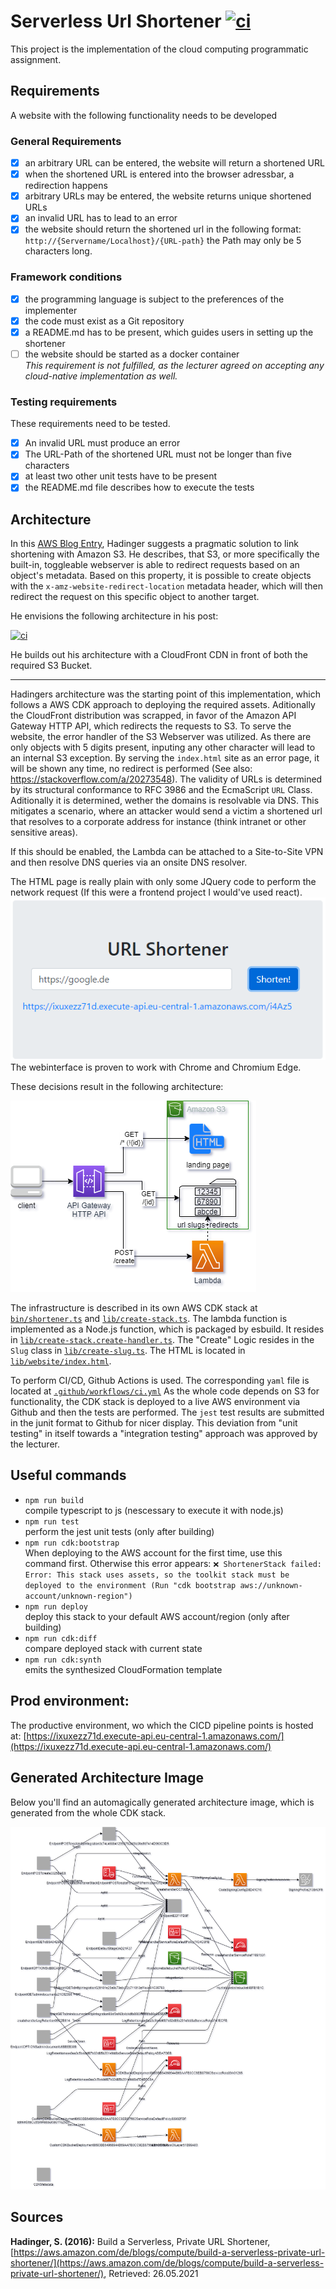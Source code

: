# Serverless Url Shortener [![ci](https://github.com/LukvonStrom/cloud-serverless-url-shortener/actions/workflows/ci.yml/badge.svg)](https://github.com/LukvonStrom/cloud-serverless-url-shortener/actions/workflows/ci.yml)

This project is the implementation of the cloud computing programmatic assignment.

## Requirements
A website with the following functionality needs to be developed
### General Requirements
- [x] an arbitrary URL can be entered, the website will return a shortened URL
- [x] when the shortened URL is entered into the browser adressbar, a redirection happens
- [x] arbitrary URLs may be entered, the website returns unique shortened URLs
- [x] an invalid URL has to lead to an error
- [x] the website should return the shortened url in the following format: `http://{Servername/Localhost}/{URL-path}` the Path may only be 5 characters long.
### Framework conditions

- [x] the programming language is subject to the preferences of the implementer
- [x] the code must exist as a Git repository
- [x] a README.md has to be present, which guides users in setting up the shortener
- [ ] the website should be started as a docker container    
_This requirement is not fulfilled, as the lecturer agreed on accepting any cloud-native implementation as well._

### Testing requirements
These requirements need to be tested.
- [x] An invalid URL must produce an error
- [x] The URL-Path of the shortened URL must not be longer than five characters
- [x] at least two other unit tests have to be present
- [x] the README.md file describes how to execute the tests

## Architecture

In this [AWS Blog Entry](https://aws.amazon.com/de/blogs/compute/build-a-serverless-private-url-shortener/), Hadinger suggests a pragmatic solution to link shortening with Amazon S3.
He describes, that S3, or more specifically the built-in, toggleable webserver is able to redirect requests based on an object's metadata. Based on this property, it is possible to create objects with the `x-amz-website-redirect-location` metadata header, which will then redirect the request on this specific object to another target.

He envisions the following architecture in his post:

[![ci](https://awscomputeblogimages.s3-us-west-2.amazonaws.com/urlshortener_diagram.png)](https://awscomputeblogimages.s3-us-west-2.amazonaws.com/urlshortener_diagram.png)

He builds out his architecture with a CloudFront CDN in front of both the required S3 Bucket.

--- 

Hadingers architecture was the starting point of this implementation, which follows a AWS CDK approach to deploying the required assets. Aditionally the CloudFront distribution was scrapped, in favor of the Amazon API Gateway HTTP API, which redirects the requests to S3. To serve the website, the error handler of the S3 Webserver was utilized. As there are only objects with 5 digits present, inputing any other character will lead to an internal S3 exception. By serving the `index.html` site as an error page, it will be shown any time, no redirect is performed (See also: https://stackoverflow.com/a/20273548). The validity of URLs is determined by its structural conformance to RFC 3986 and the EcmaScript `URL` Class. Aditionally it is determined, wether the domains is resolvable via DNS. This mitigates a scenario, where an attacker would send a victim a shortened url that resolves to a corporate address for instance (think intranet or other sensitive areas). 

If this should be enabled, the Lambda can be attached to a Site-to-Site VPN and then resolve DNS queries via an onsite DNS resolver.

The HTML page is really plain with only some JQuery code to perform the network request (If this were a frontend project I would've used react). 
![./webinterface.png](./webinterface.png)    
The webinterface is proven to work with Chrome and Chromium Edge.

These decisions result in the following architecture:    

![./final-architecture.png](./final-architecture.png)

The infrastructure is described in its own AWS CDK stack at [`bin/shortener.ts`](../master/bin/shortener.ts) and [`lib/create-stack.ts`](../master/lib/create-stack.ts). The lambda function is implemented as a Node.js function, which is packaged by esbuild. It resides in [`lib/create-stack.create-handler.ts`](../master/lib/create-stack.create-handler.ts). The "Create" Logic resides in the `Slug` class in [`lib/create-slug.ts`](../master/lib/create-slug.ts). The HTML is located in [`lib/website/index.html`](../master/lib/website/index.html). 

To perform CI/CD, Github Actions is used. The corresponding `yaml` file is located at [`.github/workflows/ci.yml`](../master/.github/workflows/ci.yml) As the whole code depends on S3 for functionality, the CDK stack is deployed to a live AWS environment via Github and then the tests are performed. The `jest` test results are submitted in the junit format to Github for nicer display. This deviation from "unit testing" in itself towards a "integration testing" approach was approved by the lecturer.

## Useful commands

 * `npm run build`    
 compile typescript to js (nescessary to execute it with node.js)
 * `npm run test`    
 perform the jest unit tests (only after building)
 * `npm run cdk:bootstrap`    
 When deploying to the AWS account for the first time, use this command first. Otherwise this error appears: ```❌ ShortenerStack failed: Error: This stack uses assets, so the toolkit stack must be deployed to the environment (Run "cdk bootstrap aws://unknown-account/unknown-region")```
 * `npm run deploy`    
 deploy this stack to your default AWS account/region (only after building)
 * `npm run cdk:diff`    
 compare deployed stack with current state
 * `npm run cdk:synth`    
 emits the synthesized CloudFormation template

 ## Prod environment:
 The productive environment, wo which the CICD pipeline points is hosted at: [https://ixuxezz71d.execute-api.eu-central-1.amazonaws.com/](https://ixuxezz71d.execute-api.eu-central-1.amazonaws.com/)

 ## Generated Architecture Image
 Below you'll find an automagically generated architecture image, which is generated from the whole CDK stack.

![./output.png](./output.png)


## Sources
**Hadinger, S. (2016):** Build a Serverless, Private URL Shortener, [https://aws.amazon.com/de/blogs/compute/build-a-serverless-private-url-shortener/](https://aws.amazon.com/de/blogs/compute/build-a-serverless-private-url-shortener/), Retrieved: 26.05.2021